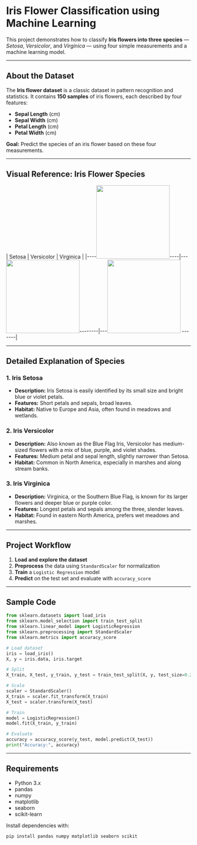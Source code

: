 # Iris Flower Classification using Machine Learning

This project demonstrates how to classify **Iris flowers into three species** — *Setosa*, *Versicolor*, and *Virginica* — using four simple measurements and a machine learning model.

---

## About the Dataset

The **Iris flower dataset** is a classic dataset in pattern recognition and statistics. It contains **150 samples** of iris flowers, each described by four features:

- **Sepal Length** (cm)
- **Sepal Width** (cm)
- **Petal Length** (cm)
- **Petal Width** (cm)

**Goal:** Predict the species of an iris flower based on these four measurements.

---

## Visual Reference: Iris Flower Species

| Setosa | Versicolor | Virginica |
|----<img src="images/setosa.jpg" width="200"/>----|--- <img src="images/versicolor.jpg" width="200"/>--------|---<img src="images/virginica.jpg" width="200"/> -------|


---

## Detailed Explanation of Species

### 1. Iris Setosa
- **Description:** Iris Setosa is easily identified by its small size and bright blue or violet petals.
- **Features:** Short petals and sepals, broad leaves.
- **Habitat:** Native to Europe and Asia, often found in meadows and wetlands.

### 2. Iris Versicolor
- **Description:** Also known as the Blue Flag Iris, Versicolor has medium-sized flowers with a mix of blue, purple, and violet shades.
- **Features:** Medium petal and sepal length, slightly narrower than Setosa.
- **Habitat:** Common in North America, especially in marshes and along stream banks.

### 3. Iris Virginica
- **Description:** Virginica, or the Southern Blue Flag, is known for its larger flowers and deeper blue or purple color.
- **Features:** Longest petals and sepals among the three, slender leaves.
- **Habitat:** Found in eastern North America, prefers wet meadows and marshes.

---

## Project Workflow

1. **Load and explore the dataset**
2. **Preprocess** the data using `StandardScaler` for normalization
3. **Train** a `Logistic Regression` model
4. **Predict** on the test set and evaluate with `accuracy_score`

---

## Sample Code

```python
from sklearn.datasets import load_iris
from sklearn.model_selection import train_test_split
from sklearn.linear_model import LogisticRegression
from sklearn.preprocessing import StandardScaler
from sklearn.metrics import accuracy_score

# Load dataset
iris = load_iris()
X, y = iris.data, iris.target

# Split
X_train, X_test, y_train, y_test = train_test_split(X, y, test_size=0.2, random_state=42)

# Scale
scaler = StandardScaler()
X_train = scaler.fit_transform(X_train)
X_test = scaler.transform(X_test)

# Train
model = LogisticRegression()
model.fit(X_train, y_train)

# Evaluate
accuracy = accuracy_score(y_test, model.predict(X_test))
print("Accuracy:", accuracy)
```

---

## Requirements

- Python 3.x
- pandas
- numpy
- matplotlib
- seaborn
- scikit-learn

Install dependencies with:
```sh
pip install pandas numpy matplotlib seaborn scikit